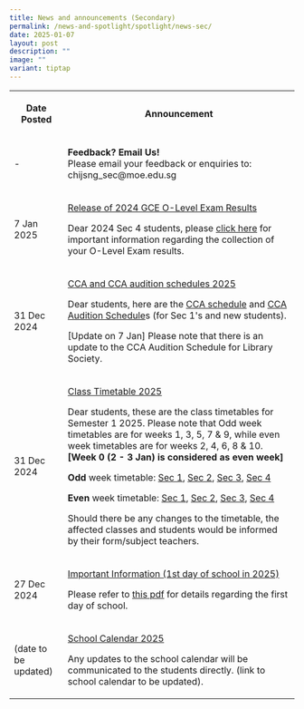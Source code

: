 ```yaml
---
title: News and announcements (Secondary)
permalink: /news-and-spotlight/spotlight/news-sec/
date: 2025-01-07
layout: post
description: ""
image: ""
variant: tiptap
---
```

<table style="minWidth: 50px">
<colgroup>
<col>
<col>
</colgroup>
<tbody>
<tr>
<th rowspan="1" colspan="1">
<p>Date Posted</p>
</th>
<th rowspan="1" colspan="1">
<p>Announcement</p>
</th>
</tr>
<tr>
<td rowspan="1" colspan="1">
<p>-</p>
</td>
<td rowspan="1" colspan="1">
<p><strong>Feedback? Email Us!</strong> 
<br>Please email your feedback or enquiries to: chijsng_sec@moe.edu.sg</p>
</td>
</tr>
<tr>
<td rowspan="1" colspan="1">
<p>7 Jan 2025</p>
</td>
<td rowspan="1" colspan="1">
<p><u>Release of 2024 GCE O-Level Exam Results</u>
</p>
<p>Dear 2024 Sec 4 students, please <a href="/files/Information_to_be_hosted_on_the_school_website.pdf" rel="noopener nofollow" target="_blank">click here</a> for
important information regarding the collection of your O-Level Exam results.</p>
</td>
</tr>
<tr>
<td rowspan="1" colspan="1">
<p>31 Dec 2024</p>
</td>
<td rowspan="1" colspan="1">
<p><u>CCA and CCA audition schedules 2025</u>
</p>
<p>Dear students, here are the <a href="/files/PDF for announcements/Secondary CCA/SNGS_CCA_schedule_2025.pdf" rel="noopener noreferrer nofollow" target="_blank">CCA schedule</a> and
<a href="/files/PDF for announcements/Secondary CCA/2025_CCA_AUDITION_SCHEDULE_caa_7_Jan.pdf" rel="noopener nofollow" target="_blank">CCA Audition Schedule</a>s (for Sec 1's and new students).</p>
<p></p>
<p>[Update on 7 Jan] Please note that there is an update to the CCA Audition
Schedule for Library Society.</p>
</td>
</tr>
<tr>
<td rowspan="1" colspan="1">
<p>31 Dec 2024</p>
</td>
<td rowspan="1" colspan="1">
<p><u>Class Timetable 2025</u>
</p>
<p>Dear students, these are the class timetables for Semester 1 2025. Please
note that Odd week timetables are for weeks 1, 3, 5, 7 &amp; 9, while even
week timetables are for weeks 2, 4, 6, 8 &amp; 10. <strong>[Week 0 (2 - 3 Jan) is considered as even week]</strong>
</p>
<p><strong>Odd </strong>week timetable: <a href="/files/PDF for announcements/Secondary/Timetable/2025_SEM_1__Odd_Week__Sec_1_caa_241223.pdf" rel="noopener nofollow" target="_blank">Sec 1</a>,
<a href="/files/PDF for announcements/Secondary/Timetable/2025_SEM_1__Odd_Week__Sec_2_caa_241223.pdf" rel="noopener nofollow" target="_blank">Sec 2</a>, <a href="/files/PDF for announcements/Secondary/Timetable/2025_SEM_1__Odd_Week__Sec_3_caa_241223.pdf" rel="noopener nofollow" target="_blank">Sec 3</a>,
<a href="/files/PDF for announcements/Secondary/Timetable/2025_SEM_1__Odd_Week__Sec_4_caa_241223.pdf" rel="noopener nofollow" target="_blank">Sec 4</a>
</p>
<p><strong>Even </strong>week timetable: <a href="/files/PDF for announcements/Secondary/Timetable/2025_SEM_1__Even_Week__Sec_1_caa_241223.pdf" rel="noopener nofollow" target="_blank">Sec 1</a>,
<a href="/files/PDF for announcements/Secondary/Timetable/2025_SEM_1__Even_Week__Sec_2_caa_241223.pdf" rel="noopener nofollow" target="_blank">Sec 2</a>, <a href="/files/PDF for announcements/Secondary/Timetable/2025_SEM_1__Even_Week__Sec_3_caa_241223.pdf" rel="noopener nofollow" target="_blank">Sec 3</a>,
<a href="/files/PDF for announcements/Secondary/Timetable/2025_SEM_1__Even_Week__Sec_4_caa_241223.pdf" rel="noopener nofollow" target="_blank">Sec 4</a>
</p>
<p></p>
<p>Should there be any changes to the timetable, the affected classes and
students would be informed by their form/subject teachers.</p>
</td>
</tr>
<tr>
<td rowspan="1" colspan="1">
<p>27 Dec 2024</p>
</td>
<td rowspan="1" colspan="1">
<p><u>Important Information (1st day of school in 2025)</u>
</p>
<p></p>
<p>Please refer to <a href="/files/PDF for announcements/Secondary/2025___First_Day_of_School_Info__to_be_hosted_on_school_website_.pdf" rel="noopener nofollow" target="_blank">this pdf</a> for
details regarding the first day of school.</p>
<p></p>
</td>
</tr>
<tr>
<td rowspan="1" colspan="1">
<p>(date to be updated)</p>
</td>
<td rowspan="1" colspan="1">
<p><u>School Calendar 2025</u>
</p>
<p>Any updates to the school calendar will be communicated to the students
directly. (link to school calendar to be updated).</p>
</td>
</tr>
</tbody>
</table>
<p></p>